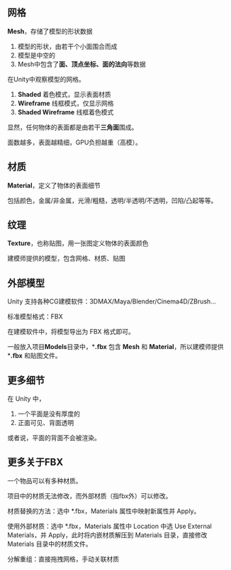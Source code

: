 ## 网格

**Mesh**，存储了模型的形状数据

1.  模型的形状，由若干个小面围合而成
2.  模型是中空的
3.  Mesh中包含了**面、顶点坐标、面的法向**等数据

在Unity中观察模型的网格。

1.  **Shaded** 着色模式，显示表面材质
2.  **Wireframe** 线框模式，仅显示网格
3.  **Shaded Wireframe** 线框着色模式

显然，任何物体的表面都是由若干**三角面**围成。

面数越多，表面越精细，GPU负担越重（高模）。



## 材质

**Material**，定义了物体的表面细节

包括颜色，金属/非金属，光滑/粗糙，透明/半透明/不透明，凹陷/凸起等等。



## 纹理

**Texture**，也称贴图，用一张图定义物体的表面颜色



建模师提供的模型，包含网格、材质、贴图



## 外部模型

Unity 支持各种CG建模软件：3DMAX/Maya/Blender/Cinema4D/ZBrush...

标准模型格式：FBX

在建模软件中，将模型导出为 FBX 格式即可。

一般放入项目**Models**目录中，***.fbx** 包含 **Mesh** 和 **Material**，所以建模师提供 ***.fbx** 和贴图文件。



## 更多细节

在 Unity 中，

1.  一个平面是没有厚度的
2.  正面可见、背面透明

或者说，平面的背面不会被渲染。



## 更多关于FBX

一个物品可以有多种材质。

项目中的材质无法修改，而外部材质（指fbx外）可以修改。

材质替换的方法：选中 *.fbx，Materials 属性中映射新属性并 Apply。

使用外部材质：选中 *.fbx，Materials 属性中 Location 中选 Use External Materials，并 Apply，此时将内嵌材质解压到 Materials 目录，直接修改 Materials 目录中的材质文件。

分解重组：直接拖拽网格，手动关联材质